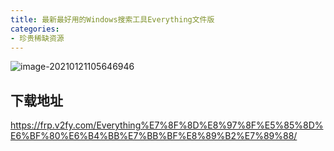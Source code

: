 ```yaml
---
title: 最新最好用的Windows搜索工具Everything文件版
categories:
- 珍贵稀缺资源
---
```



![image-20210121105646946](https://cdn.fangyuanxiaozhan.com/assets/1611197811228yGNEZPjT.png)


## 下载地址

https://frp.v2fy.com/Everything%E7%8F%8D%E8%97%8F%E5%85%8D%E6%BF%80%E6%B4%BB%E7%BB%BF%E8%89%B2%E7%89%88/



